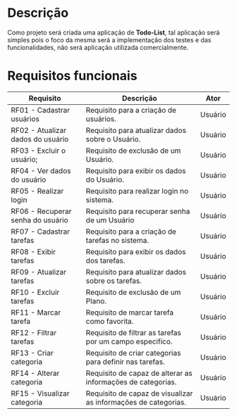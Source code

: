# Descrição

Como projeto será criada uma aplicação de **Todo-List**, tal aplicação será simples pois o foco da mesma será a implementação dos testes e das funcionalidades, não será aplicação utilizada comercialmente.

# Requisitos funcionais

| Requisito                         | Descrição                                                      | Ator    |
| --------------------------------- | -------------------------------------------------------------- | ------- |
| RF01 - Cadastrar usuários         | Requisito para a criação de usuários.                          | Usuário |
| RF02 - Atualizar dados do usuário | Requisito para atualizar dados sobre o Usuário.                | Usuário |
| RF03 - Excluir o usuário;         | Requisito de exclusão de um Usuário.                           | Usuário |
| RF04 - Ver dados do usuário       | Requisito para exibir os dados do Usuário.                     | Usuário |
| RF05 - Realizar login             | Requisito para realizar login no sistema.                      | Usuário |
| RF06 - Recuperar senha do usuário | Requisito para recuperar senha de um Usuário                   | Usuário |
| RF07 - Cadastrar tarefas          | Requisito para a criação de tarefas no sistema.                | Usuário |
| RF08 - Exibir tarefas             | Requisito para exibir os dados dos tarefas.                    | Usuário |
| RF09 - Atualizar tarefas          | Requisito para atualizar dados sobre os tarefas.               | Usuário |
| RF10 - Excluir tarefas            | Requisito de exclusão de um Plano.                             | Usuário |
| RF11 - Marcar tarefa              | Requisito de marcar tarefa como favorita.                      | Usuário |
| RF12 - Filtrar tarefas            | Requisito de filtrar as tarefas por um campo especifico.       | Usuário |
| RF13 - Criar categoria            | Requisito de criar categorias para definir nas tarefas.        | Usuário |
| RF14 - Alterar categoria          | Requisito de capaz de alterar as informações de categorias.    | Usuário |
| RF15 - Visualizar categoria       | Requisito de capaz de visualizar as informações de categorias. | Usuário |

